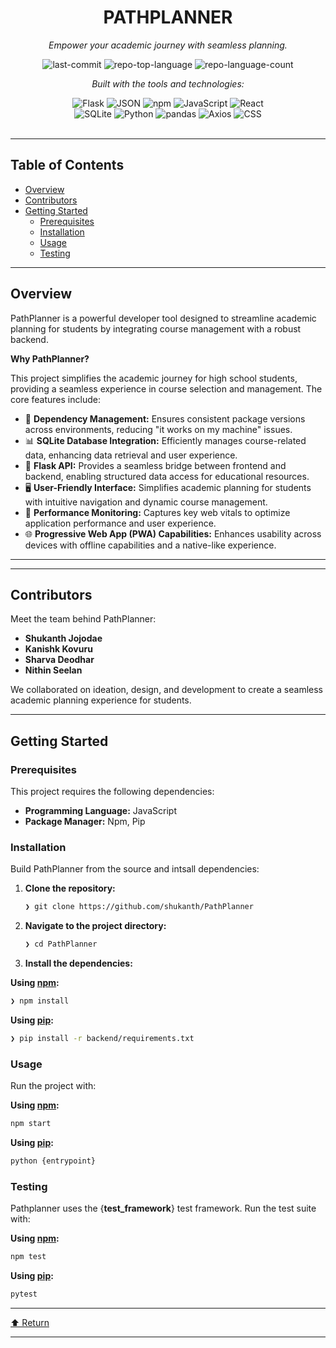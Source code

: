 <div id="top">

<!-- HEADER STYLE: CLASSIC -->
<div align="center">


# PATHPLANNER

<em>Empower your academic journey with seamless planning.</em>

<!-- BADGES -->
<img src="https://img.shields.io/github/last-commit/shukanth/PathPlanner?style=flat&logo=git&logoColor=white&color=0080ff" alt="last-commit">
<img src="https://img.shields.io/github/languages/top/shukanth/PathPlanner?style=flat&color=0080ff" alt="repo-top-language">
<img src="https://img.shields.io/github/languages/count/shukanth/PathPlanner?style=flat&color=0080ff" alt="repo-language-count">

<em>Built with the tools and technologies:</em>

<img src="https://img.shields.io/badge/Flask-000000.svg?style=flat&logo=Flask&logoColor=white" alt="Flask">
<img src="https://img.shields.io/badge/JSON-000000.svg?style=flat&logo=JSON&logoColor=white" alt="JSON">
<img src="https://img.shields.io/badge/npm-CB3837.svg?style=flat&logo=npm&logoColor=white" alt="npm">
<img src="https://img.shields.io/badge/JavaScript-F7DF1E.svg?style=flat&logo=JavaScript&logoColor=black" alt="JavaScript">
<img src="https://img.shields.io/badge/React-61DAFB.svg?style=flat&logo=React&logoColor=black" alt="React">
<br>
<img src="https://img.shields.io/badge/SQLite-003B57.svg?style=flat&logo=SQLite&logoColor=white" alt="SQLite">
<img src="https://img.shields.io/badge/Python-3776AB.svg?style=flat&logo=Python&logoColor=white" alt="Python">
<img src="https://img.shields.io/badge/pandas-150458.svg?style=flat&logo=pandas&logoColor=white" alt="pandas">
<img src="https://img.shields.io/badge/Axios-5A29E4.svg?style=flat&logo=Axios&logoColor=white" alt="Axios">
<img src="https://img.shields.io/badge/CSS-663399.svg?style=flat&logo=CSS&logoColor=white" alt="CSS">

</div>
<br>

---

## Table of Contents

- [Overview](#overview)
- [Contributors](#contributors)
- [Getting Started](#getting-started)
    - [Prerequisites](#prerequisites)
    - [Installation](#installation)
    - [Usage](#usage)
    - [Testing](#testing)

---

## Overview

PathPlanner is a powerful developer tool designed to streamline academic planning for students by integrating course management with a robust backend.

**Why PathPlanner?**

This project simplifies the academic journey for high school students, providing a seamless experience in course selection and management. The core features include:

- 🎯 **Dependency Management:** Ensures consistent package versions across environments, reducing "it works on my machine" issues.
- 📊 **SQLite Database Integration:** Efficiently manages course-related data, enhancing data retrieval and user experience.
- 🔗 **Flask API:** Provides a seamless bridge between frontend and backend, enabling structured data access for educational resources.
- 🖥️ **User-Friendly Interface:** Simplifies academic planning for students with intuitive navigation and dynamic course management.
- 🚀 **Performance Monitoring:** Captures key web vitals to optimize application performance and user experience.
- 🌐 **Progressive Web App (PWA) Capabilities:** Enhances usability across devices with offline capabilities and a native-like experience.

---
---

## Contributors

Meet the team behind PathPlanner:

- **Shukanth Jojodae**
- **Kanishk Kovuru**
- **Sharva Deodhar**
- **Nithin Seelan**

We collaborated on ideation, design, and development to create a seamless academic planning experience for students.

---

## Getting Started

### Prerequisites

This project requires the following dependencies:

- **Programming Language:** JavaScript
- **Package Manager:** Npm, Pip

### Installation

Build PathPlanner from the source and intsall dependencies:

1. **Clone the repository:**

    ```sh
    ❯ git clone https://github.com/shukanth/PathPlanner
    ```

2. **Navigate to the project directory:**

    ```sh
    ❯ cd PathPlanner
    ```

3. **Install the dependencies:**

**Using [npm](https://www.npmjs.com/):**

```sh
❯ npm install
```
**Using [pip](https://pypi.org/project/pip/):**

```sh
❯ pip install -r backend/requirements.txt
```

### Usage

Run the project with:

**Using [npm](https://www.npmjs.com/):**

```sh
npm start
```
**Using [pip](https://pypi.org/project/pip/):**

```sh
python {entrypoint}
```

### Testing

Pathplanner uses the {__test_framework__} test framework. Run the test suite with:

**Using [npm](https://www.npmjs.com/):**

```sh
npm test
```
**Using [pip](https://pypi.org/project/pip/):**

```sh
pytest
```

---

<div align="left"><a href="#top">⬆ Return</a></div>

---
